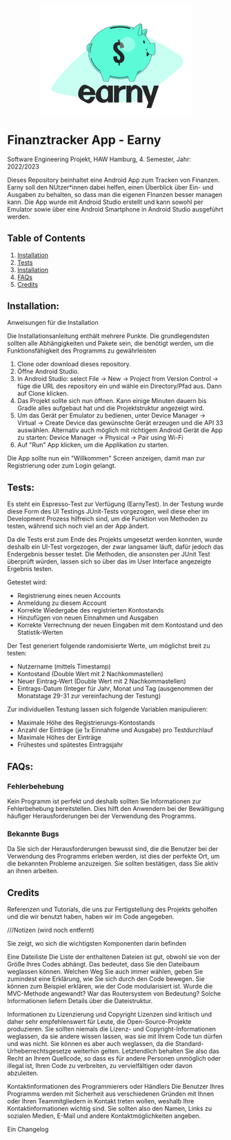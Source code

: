 <p align="center">
  <img src="app/src/main/res/drawable/logo_earny_bunt.png" width="350" title="Earny_Logo">
</p>

# Finanztracker App - Earny
Software Engineering Projekt, HAW Hamburg, 4. Semester, Jahr: 2022/2023

Dieses Repository beinhaltet eine Android App zum Tracken von Finanzen.
Earny soll den NUtzer*innen dabei helfen, einen Überblick über Ein- und Ausgaben zu behalten, so dass man die eigenen FInanzen besser managen kann.
Die App wurde mit Android Studio erstellt und kann sowohl per Emulator sowie über eine Android Smartphone in Android Studio ausgeführt werden.


## Table of Contents
1. [Installation](#installation)
2. [Tests](#tests)
3. [Installation](#installation)
4. [FAQs](#faqs)
5. [Credits](#credits)

## Installation:

Anweisungen für die Installation

Die Installationsanleitung enthält mehrere Punkte. Die grundlegendsten sollten alle Abhängigkeiten und Pakete sein, die benötigt werden, um die Funktionsfähigkeit des Programms zu gewährleisten

1. Clone oder download dieses repository.
2. Öffne Android Studio.
3. In Android Studio: select File -> New ->  Project from Version Control -> füge die URL des repository ein und wähle ein Directory/Pfad aus. Dann auf Clone klicken.
4. Das Projekt sollte sich nun öffnen. Kann einige Minuten dauern bis Gradle alles aufgebaut hat und die Projektstruktur angezeigt wird.
5. Um das Gerät per Emulator zu bedienen, unter Device Manager -> Virtual ->  Create Device das gewünschte Gerät erzeugen und die API 33 auswählen.
   Alternativ auch möglich mit richtigem Android Gerät die App zu starten: Device Manager -> Physical ->  Pair using Wi-Fi
6. Auf "Run" App klicken, um die Applikation zu starten.

 Die App sollte nun ein "Willkommen" Screen anzeigen, damit man zur Registrierung oder zum Login gelangt.

## Tests:
Es steht ein Espresso-Test zur Verfügung (EarnyTest). In der Testung wurde diese Form des UI Testings JUnit-Tests vorgezogen, weil diese eher im Development Prozess hilfreich sind, um die Funktion von Methoden zu testen, während sich noch viel an der App ändert. 

Da die Tests erst zum Ende des Projekts umgesetzt werden konnten, wurde deshalb ein UI-Test vorgezogen, der zwar langsamer läuft, dafür jedoch das Endergebnis besser testet. Die Methoden, die ansonsten per JUnit Test überprüft würden, lassen sich so über das im User Interface angezeigte Ergebnis testen.


Getestet wird:
- Registrierung eines neuen Accounts
- Anmeldung zu diesem Account
- Korrekte Wiedergabe des registrierten Kontostands
- Hinzufügen von neuen Einnahmen und Ausgaben
- Korrekte Verrechnung der neuen Eingaben mit dem Kontostand und den Statistik-Werten


Der Test generiert folgende randomisierte Werte, um möglichst breit zu testen:
- Nutzername (mittels Timestamp)
- Kontostand (Double Wert mit 2 Nachkommastellen)
- Neuer Eintrag-Wert (Double Wert mit 2 Nachkommastellen)
- Eintrags-Datum (Integer für Jahr, Monat und Tag (ausgenommen der Monatstage 29-31 zur vereinfachung der Testung)


Zur individuellen Testung lassen sich folgende Variablen manipulieren:
- Maximale Höhe des Registrierungs-Kontostands
- Anzahl der Einträge (je 1x Einnahme und Ausgabe) pro Testdurchlauf
- Maximale Höhes der Einträge
- Frühestes und spätestes Eintragsjahr

## FAQs:

### Fehlerbehebung
Kein Programm ist perfekt und deshalb sollten Sie Informationen zur Fehlerbehebung bereitstellen. Dies hilft den Anwendern bei der Bewältigung häufiger Herausforderungen bei der Verwendung des Programms.

### Bekannte Bugs
Da Sie sich der Herausforderungen bewusst sind, die die Benutzer bei der Verwendung des Programms erleben werden, ist dies der perfekte Ort, um die bekannten Probleme anzuzeigen. Sie sollten bestätigen, dass Sie aktiv an ihnen arbeiten.

## Credits

Referenzen und Tutorials, die uns zur Fertigstellung des Projekts geholfen und die wir benutzt haben, haben wir im Code angegeben.



///Notizen (wird noch entfernt)

Sie zeigt, wo sich die wichtigsten Komponenten darin befinden


Eine Dateiliste
Die Liste der enthaltenen Dateien ist gut, obwohl sie von der Größe Ihres Codes abhängt. Das bedeutet, dass Sie den Dateibaum weglassen können. Welchen Weg Sie auch immer wählen, geben Sie zumindest eine Erklärung, wie Sie sich durch den Code bewegen.
Sie können zum Beispiel erklären, wie der Code modularisiert ist. Wurde die MVC-Methode angewandt? War das Routersystem von Bedeutung? Solche Informationen liefern Details über die Dateistruktur.

Informationen zu Lizenzierung und Copyright
Lizenzen sind kritisch und daher sehr empfehlenswert für Leute, die Open-Source-Projekte produzieren. Sie sollten niemals die Lizenz- und Copyright-Informationen weglassen, da sie andere wissen lassen, was sie mit Ihrem Code tun dürfen und was nicht. Sie können es aber auch weglassen, da die Standard-Urheberrechtsgesetze weiterhin gelten. Letztendlich behalten Sie also das Recht an Ihrem Quellcode, so dass es für andere Personen unmöglich oder illegal ist, Ihren Code zu verbreiten, zu vervielfältigen oder davon abzuleiten.

Kontaktinformationen des Programmierers oder Händlers
Die Benutzer Ihres Programms werden mit Sicherheit aus verschiedenen Gründen mit Ihnen oder Ihren Teammitgliedern in Kontakt treten wollen, weshalb Ihre Kontaktinformationen wichtig sind. Sie sollten also den Namen, Links zu sozialen Medien, E-Mail und andere Kontaktmöglichkeiten angeben.

Ein Changelog



